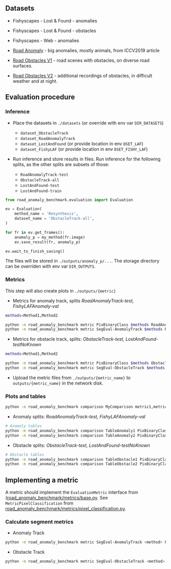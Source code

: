 
## Datasets

* Fishyscapes - Lost & Found - anomalies
* Fishyscapes - Lost & Found - obstacles
* Fishyscapes - Web - anomalies

* [Road Anomaly](doc/RoadAnomaly.md) - big anomalies, mostly animals, from ICCV2019 article
* [Road Obstacles V1](https://arxiv.org/abs/2012.13633) - road scenes with obstacles, on diverse road surfaces.
* [Road Obstacles V2](doc/RoadObstaclesV2.md) - additional recordings of obstacles, in difficult weather and at night.


## Evaluation procedure

### Inference

* Place the datasets in `./datasets` (or override with env var `DIR_DATASETS`)
  * `dataset_ObstacleTrack`
  * `dataset_RoadAnomalyTrack`
  * `dataset_LostAndFound` (or provide location in env `DSET_LAF`)
  * `dataset_FishyLAF` (or provide location in env `DSET_FISHY_LAF`)

* Run inference and store results in files. Run inference for the following splits, as the other splits are subsets of those:
  * `RoadAnomalyTrack-test`
  * `ObstacleTrack-all`
  * `LostAndFound-test`
  * `LostAndFound-train`

```python
from road_anomaly_benchmark.evaluation import Evaluation

ev = Evaluation(
    method_name = 'Resynthesis',
    dataset_name = 'ObstacleTrack-all',
)

for fr in ev.get_frames():
    anomaly_p = my_method(fr.image)
    ev.save_result(fr, anomaly_p)

ev.wait_to_finish_saving()
```

The files will be stored in `./outputs/anomaly_p/...`. The storage directory can be overriden with env var `DIR_OUTPUTS`.

### Metrics

This step will also create plots in `./outputs/{metric}`

* Metrics for anomaly track, splits *RoadAnomalyTrack-test, FishyLAFAnomaly-val*

```bash
methods=Method1,Method2

python -m road_anomaly_benchmark metric PixBinaryClass $methods RoadAnomalyTrack-test,FishyLAFAnomaly-val
python -m road_anomaly_benchmark metric SegEval-AnomalyTrack $methods RoadAnomalyTrack-test,FishyLAFAnomaly-val
```

* Metrics for obstacle track, splits: *ObstacleTrack-test, LostAndFound-testNoKnown*

```bash
methods=Method1,Method2

python -m road_anomaly_benchmark metric PixBinaryClass $methods ObstacleTrack-test,LostAndFound-testNoKnown
python -m road_anomaly_benchmark metric SegEval-ObstacleTrack $methods ObstacleTrack-test,LostAndFound-testNoKnown
```

* Upload the metric files from `./outputs/{metric_name}` to `outputs/{metric_name}` in the network disk.

### Plots and tables

```bash
python -m road_anomaly_benchmark comparison MyComparison metric1,metric2 method1,method2 dset1,dset2
```

* Anomaly splits: *RoadAnomalyTrack-test, FishyLAFAnomaly-val*

```bash
# Anomaly tables
python -m road_anomaly_benchmark comparison TableAnomaly1 PixBinaryClass,SegEval-AnomalyTrack $methods_ano RoadAnomalyTrack-test
python -m road_anomaly_benchmark comparison TableAnomaly2 PixBinaryClass,SegEval-AnomalyTrack $methods_ano FishyLAFAnomaly-val
```

* Obstacle splits: *ObstacleTrack-test, LostAndFound-testNoKnown*

```bash
# Obstacle tables
python -m road_anomaly_benchmark comparison TableObstacle1 PixBinaryClass,SegEval-ObstacleTrack $methods_obs ObstacleTrack-test
python -m road_anomaly_benchmark comparison TableObstacle2 PixBinaryClass,SegEval-ObstacleTrack $methods_obs LostAndFound-testNoKnown
```

## Implementing a metric

A metric should implement the `EvaluationMetric` interface from ([road_anomaly_benchmark/metrics/base.py](road_anomaly_benchmark/metrics/base.py).
See `MetricPixelClassification` from [road_anomaly_benchmark/metrics/pixel_classification.py](road_anomaly_benchmark/metrics/pixel_classification.py).




### Calculate segment metrics

* Anomaly Track
```bash
python -m road_anomaly_benchmark metric SegEval-AnomalyTrack <method> RoadAnomalyTrack-test
```
* Obstacle Track
```bash
python -m road_anomaly_benchmark metric SegEval-ObstacleTrack <method> RoadObstacleTrack-test
```